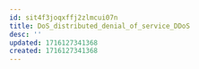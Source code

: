 ```yaml
---
id: sit4f3joqxffj2zlmcui07n
title: DoS_distributed_denial_of_service_DDoS
desc: ''
updated: 1716127341368
created: 1716127341368
---
```

